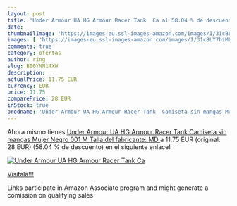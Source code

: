 ```yaml
---
layout: post
title: 'Under Armour UA HG Armour Racer Tank  Ca al 58.04 % de descuento'
date: 
thumbnailImage: 'https://images-eu.ssl-images-amazon.com/images/I/31cBLY7hiML._SL200_.jpg'
images: [ 'https://images-eu.ssl-images-amazon.com/images/I/31cBLY7hiML._SL200_.jpg' ]
comments: true
category: ofertas
author: ring
slug: B00YNN14XW
description:
actualPrice: 11.75 EUR
currency: EUR
price: 11.75
comparePrice: 28 EUR
inStock: true
prodname: 'Under Armour UA HG Armour Racer Tank  Camiseta sin mangas Mujer  Negro  001   M  Talla del fabricante: MD '
---
```


Ahora mismo tienes [Under Armour UA HG Armour Racer Tank  Camiseta sin mangas Mujer  Negro  001   M  Talla del fabricante: MD ](https://www.amazon.es/dp/B00YNN14XW/?tag=tolees-21) a 11.75 EUR (original: 28 EUR) (58.04 %  de descuento) en el siguiente enlace!

[![Under Armour UA HG Armour Racer Tank  Ca](https://images-eu.ssl-images-amazon.com/images/I/31cBLY7hiML._SL200_.jpg)](https://www.amazon.es/dp/B00YNN14XW/?tag=tolees-21)

[Visítala!!!](https://www.amazon.es/dp/B00YNN14XW/?tag=tolees-21)

Links participate in Amazon Associate program and might generate a comission on qualifying sales
